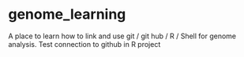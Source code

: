 # genome_learning
A place to learn how to link and use git / git hub / R / Shell for genome analysis. 
Test connection to github in R project
